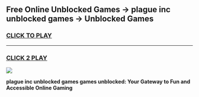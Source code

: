 
## Free Online Unblocked Games → plague inc unblocked games → Unblocked Games
<h3>
<a href="https://premium.freeplayer.one?title=plague_inc_unblocked_games&ref=21F">CLICK TO PLAY</a></h3>
<hr>

<h3>
<a href="https://premium.freeplayer.one?title=plague_inc_unblocked_games&ref=21F">CLICK 2 PLAY</a>
  
</h3>

<a href="https://premium.freeplayer.one?title=plague_inc_unblocked_games&ref=21F/"><img src="https://clearcache.store/games.png"></a>


**plague inc unblocked games games unblocked: Your Gateway to Fun and Accessible Online Gaming**
